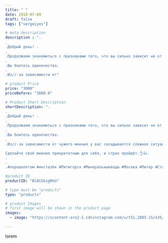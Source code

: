 ```yaml
---
title: " "
date: 2018-07-09
draft: false
tags: ["sergeiyes"]

# meta description
description : ".
.
.Добрый день! .
.
.Продолжаем знакомиться с признаками того, что вы сильно зависит не от чужого мнения.
.
.Вы боитесь одиночества.
.
.Из//-за зависимости от"

# product Price
price: "3000"
priceBefore: "3600.0"

# Product Short Description
shortDescription: ".
.
.Добрый день! .
.
.Продолжаем знакомиться с признаками того, что вы сильно зависит не от чужого мнения.
.
.Вы боитесь одиночества.
.
.Из//-за зависимости от чужого мнения у вас складывается сложная ситуация с собственными внутренними ориентирами. Поэтому возможность остаться без внешнего модератора вызывает панику.

Сделайте своё мнение приоритетным для себя, и страх пройдёт.👌👍.
.
.
.#xорошолетом #инстазбк #Пятигорск #Минеральныеводы #Москва #Питер #Ставрополь #Сочи #Симферополь #Севастополь #СКФО #УФО #Анапа #Краснодар #Екатеринбург #Челябинск #Ессентуки #Железноводск #Кисловодск #бизнес #Ростовнадону #gruppazahvata #Нижнийновгород #sergeystar #nl_int #biznes #бизнесидея  #Волгоград #churslabs"

#product ID
productID: "BlACGksgMnU"

# type must be "products"
type: "products"

# product Images
# first image will be shown in the product page
images:
  - image: "https://scontent-arn2-1.cdninstagram.com/v/t51.2885-15/e35/36147765_231928654082959_5345508819063537664_n.jpg?se=8&tp=1&_nc_ht=scontent-arn2-1.cdninstagram.com&_nc_cat=107&_nc_ohc=xye8nDJ49oMAX-YzmeZ&ccb=7-4&oh=e530f398ca216c14d85610933c40f030&oe=6082ABF3&_nc_sid=86f79a&ig_cache_key=MTgxOTQ2MzQ5NzI2ODkwNjQ1Mg%3D%3D.2-ccb7-4"

---
```

lorem
